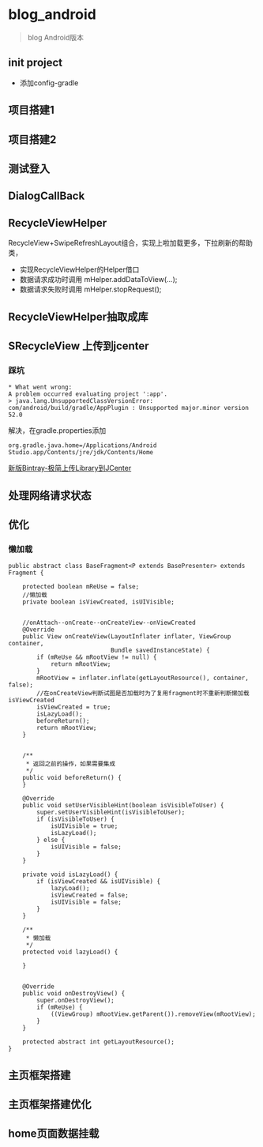 # blog_android
> blog Android版本

## init project
- 添加config-gradle
## 项目搭建1
## 项目搭建2
## 测试登入
## DialogCallBack

## RecycleViewHelper
RecycleView+SwipeRefreshLayout组合，实现上啦加载更多，下拉刷新的帮助类，
- 实现RecycleViewHelper的Helper借口
- 数据请求成功时调用 mHelper.addDataToView(...);
- 数据请求失败时调用 mHelper.stopRequest();
## RecycleViewHelper抽取成库
## SRecycleView 上传到jcenter
### 踩坑
```
* What went wrong:
A problem occurred evaluating project ':app'.
> java.lang.UnsupportedClassVersionError: com/android/build/gradle/AppPlugin : Unsupported major.minor version 52.0
```
解决，在gradle.properties添加
```
org.gradle.java.home=/Applications/Android Studio.app/Contents/jre/jdk/Contents/Home
```

[新版Bintray-极简上传Library到JCenter](https://juejin.im/post/5858cc37570c35006916b718)
## 处理网络请求状态

## 优化
### 懒加载
```
public abstract class BaseFragment<P extends BasePresenter> extends Fragment {

    protected boolean mReUse = false;
    //懒加载
    private boolean isViewCreated, isUIVisible;


    //onAttach--onCreate--onCreateView--onViewCreated
    @Override
    public View onCreateView(LayoutInflater inflater, ViewGroup container,
                             Bundle savedInstanceState) {
        if (mReUse && mRootView != null) {
            return mRootView;
        }
        mRootView = inflater.inflate(getLayoutResource(), container, false);
        //在onCreateView判断试图是否加载时为了复用fragment时不重新判断懒加载isViewCreated
        isViewCreated = true;
        isLazyLoad();
        beforeReturn();
        return mRootView;
    }


    /**
     * 返回之前的操作，如果需要集成
     */
    public void beforeReturn() {
    }

    @Override
    public void setUserVisibleHint(boolean isVisibleToUser) {
        super.setUserVisibleHint(isVisibleToUser);
        if (isVisibleToUser) {
            isUIVisible = true;
            isLazyLoad();
        } else {
            isUIVisible = false;
        }
    }

    private void isLazyLoad() {
        if (isViewCreated && isUIVisible) {
            lazyLoad();
            isViewCreated = false;
            isUIVisible = false;
        }
    }

    /**
     * 懒加载
     */
    protected void lazyLoad() {

    }


    @Override
    public void onDestroyView() {
        super.onDestroyView();
        if (mReUse) {
            ((ViewGroup) mRootView.getParent()).removeView(mRootView);
        }
    }

    protected abstract int getLayoutResource();
}
```
## 主页框架搭建
## 主页框架搭建优化
## home页面数据挂载
